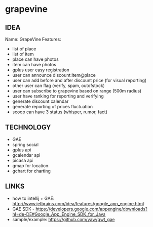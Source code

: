grapevine
=========

IDEA
-------------------------------------------------
Name: GrapeVine
Features:
* list of place
* list of item
* place can have photos
* item can have photos
* gplus user easy registration
* user can announce discount:item@place
* user can add before and after discount price (for visual reporting)
* other user can flag (verify, spam, outofstock)
* user can subscribe to grapevine based on range (500m radius)
* user have ranking for reporting and verifying
* generate discount calendar
* generate reporting of prices fluctuation
* scoop can have 3 status (whisper, rumor, fact)

TECHNOLOGY
-------------------------------------------------
* GAE
* spring social
* gplus api
* gcalendar api
* picasa api
* gmap for location
* gchart for charting


LINKS
-------------------------------------------------
* how to intellij + GAE: http://www.jetbrains.com/idea/features/google_app_engine.html
* GAE SDK - https://developers.google.com/appengine/downloads?hl=de-DE#Google_App_Engine_SDK_for_Java
* sample/example: https://github.com/yaw/gwt_gae

